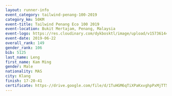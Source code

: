 ```yaml
--- 
layout: runner-info 
event_category: tailwind-penang-100-2019 
category_km: 50KM 
event-title: Tailwind Penang Eco 100 2019 
event-location: Bukit Mertajam, Penang, Malaysia 
event-logo: https://res.cloudinary.com/dykbosktl/image/upload/v1573614442/Logo/Logo_gqlzi3.jpg 
event-date: 2019-06-22 
overall_rank: 149
gender_rank: 106
bib: 5125
last_name: Leng
first_name: Kam Ming
gender: Male
nationality: MAS
city: Klang
finish: 17-20-41
certificate: https-//drive.google.com/file/d/1TuHGM6qTiXPaKxvghpPxMjTT55KSDM60/view?usp=sharing
--- 
```

